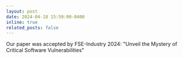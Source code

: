 ```yaml
---
layout: post
date: 2024-04-18 15:59:00-0400
inline: true
related_posts: false
---
```


Our paper was accepted by FSE-Industry 2024: "Unveil the Mystery of Critical Software Vulnerabilities"
